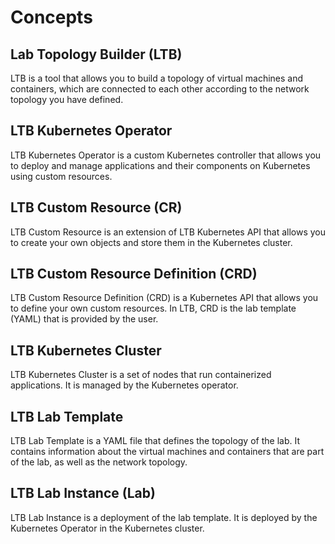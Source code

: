 # Concepts

## Lab Topology Builder (LTB)

LTB is a tool that allows you to build a topology of virtual machines and containers, which are connected to each other according to the network topology you have defined.
<!-- TODO: add LTB image -->

## LTB Kubernetes Operator

LTB Kubernetes Operator is a custom Kubernetes controller that allows you to deploy and manage applications and their components on Kubernetes using custom resources.
<!-- TODO: add image -->

## LTB Custom Resource (CR)

LTB Custom Resource is an extension of LTB Kubernetes API that allows you to create your own objects and store them in the Kubernetes cluster.

## LTB Custom Resource Definition (CRD)

LTB Custom Resource Definition (CRD) is a Kubernetes API that allows you to define your own custom resources. In LTB, CRD is the lab template (YAML) that is provided by the user.
<!-- TODO: add code example -->

## LTB Kubernetes Cluster

LTB Kubernetes Cluster is a set of nodes that run containerized applications. It is managed by the Kubernetes operator.
<!-- TODO: add image -->

## LTB Lab Template

LTB Lab Template is a YAML file that defines the topology of the lab. It contains information about the virtual machines and containers that are part of the lab, as well as the network topology.
<!-- TODO: add code example -->

## LTB Lab Instance (Lab)

LTB Lab Instance is a deployment of the lab template. It is deployed by the Kubernetes Operator in the Kubernetes cluster.
<!-- TODO: add image -->

